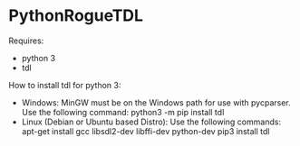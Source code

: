 # PythonRogueTDL

Requires:
* python 3
* tdl

How to install tdl for python 3:
* Windows: MinGW must be on the Windows path for use with pycparser. Use the following command:
    python3 -m pip install tdl
* Linux (Debian or Ubuntu based Distro): Use the following commands:
    apt-get install gcc libsdl2-dev libffi-dev python-dev
    pip3 install tdl
